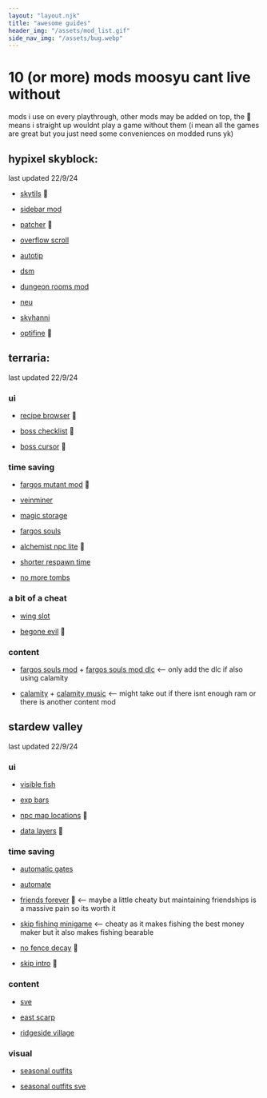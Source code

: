 ```yaml
---
layout: "layout.njk"
title: "awesome guides"
header_img: "/assets/mod_list.gif"
side_nav_img: "/assets/bug.webp"
---
```


# 10 (or more) mods moosyu cant live without

mods i use on every playthrough, other mods may be added on top, the 🌟 means i straight up wouldnt play a game without them (i mean all the games are great but you just need some conveniences on modded runs yk)


## hypixel skyblock:
last updated 22/9/24

* [skytils](https://github.com/Skytils/SkytilsMod/releases/) 🌟

* [sidebar mod](https://www.mediafire.com/file/gkzsovw2gjjuw3d/%5B1.8.9%5D_Sidebar_Mod_Revamp.jar/file)

* [patcher](https://sk1er.club/mods/patcher) 🌟

* [overflow scroll](https://sk1er.club/mods/text_overflow_scroll)

* [autotip](https://autotip.pro/)

* [dsm](https://github.com/bowser0000/SkyblockMod/releases)

* [dungeon rooms mod](https://github.com/Quantizr/DungeonRoomsMod/releases/)

* [neu ](https://modrinth.com/mod/notenoughupdates)

* [skyhanni](https://modrinth.com/mod/skyhanni)

* [optifine](https://optifine.net/adloadx?f=OptiFine_1.8.9_HD_U_L5.jar) 🌟

## terraria:
last updated 22/9/24

### ui

* [recipe browser](https://mirror.sgkoi.dev/Mods/Details/RecipeBrowser) 🌟

* [boss checklist](https://mirror.sgkoi.dev/Mods/Details/BossChecklist) 🌟

* [boss cursor](https://mirror.sgkoi.dev/Mods/Details/BossCursor) 🌟

### time saving

* [fargos mutant mod](https://mirror.sgkoi.dev/Mods/Details/Fargowiltas) 🌟

*  [veinminer](https://mirror.sgkoi.dev/Mods/Details/VeinMiner)

* [magic storage](https://mirror.sgkoi.dev/Mods/Details/MagicStorage)

* [fargos souls](https://mirror.sgkoi.dev/Mods/Details/FargowiltasSouls)

* [alchemist npc lite](https://mirror.sgkoi.dev/Mods/Details/AlchemistNPCLite) 🌟

* [shorter respawn time](https://mirror.sgkoi.dev/Mods/Details/ShorterRespawn)

* [no more tombs](https://mirror.sgkoi.dev/Mods/Details/NoMoreTombs)

### a bit of a cheat

* [wing slot](https://mirror.sgkoi.dev/Mods/Details/WingSlot)

* [begone evil](https://mirror.sgkoi.dev/Mods/Details/DisableCorruptionSpread)  🌟

### content

* [fargos souls mod](https://mirror.sgkoi.dev/Mods/Details/FargowiltasSouls) + [fargos souls mod dlc](https://mirror.sgkoi.dev/Mods/Details/FargowiltasSoulsDLC) <-- only add the dlc if also using calamity

* [calamity](https://mirror.sgkoi.dev/Mods/Details/CalamityMod) + [calamity music](https://mirror.sgkoi.dev/Mods/Details/CalamityModMusic) <-- might take out if there isnt enough ram or there is another content mod

## stardew valley

last updated 22/9/24

### ui

* [visible fish](https://www.nexusmods.com/stardewvalley/mods/8897)

* [exp bars](https://www.nexusmods.com/stardewvalley/mods/509)

* [npc map locations](https://www.nexusmods.com/stardewvalley/mods/239) 🌟

* [data layers](https://www.nexusmods.com/stardewvalley/mods/1691) 🌟

### time saving

* [automatic gates](https://www.nexusmods.com/stardewvalley/mods/3109)

* [automate](https://www.nexusmods.com/stardewvalley/mods/1063)

* [friends forever](https://www.nexusmods.com/stardewvalley/mods/1738) 🌟 <-- maybe a little cheaty but maintaining friendships is a massive pain so its worth it

* [skip fishing minigame](https://www.nexusmods.com/stardewvalley/mods/2697) <-- cheaty as it makes fishing the best money maker but it also makes fishing bearable

* [no fence decay](https://www.nexusmods.com/stardewvalley/mods/1180) 🌟

* [skip intro](https://www.nexusmods.com/stardewvalley/mods/533) 🌟

### content

* [sve](https://www.nexusmods.com/stardewvalley/mods/3753)

* [east scarp](https://www.nexusmods.com/stardewvalley/mods/5787)

* [ridgeside village](https://www.nexusmods.com/stardewvalley/mods/7286)

### visual

* [seasonal outfits](https://www.nexusmods.com/stardewvalley/mods/5450)

* [seasonal outfits sve](https://www.nexusmods.com/stardewvalley/mods/5969)